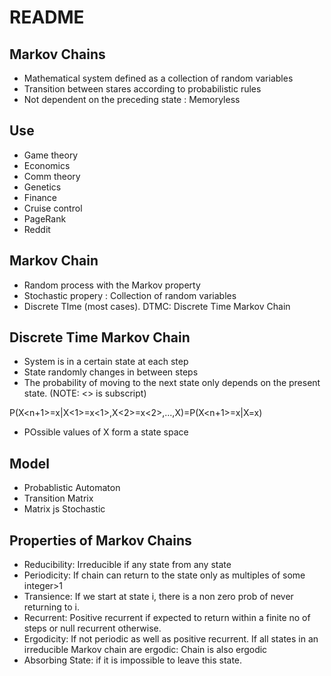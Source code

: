 # README

## Markov Chains

- Mathematical system defined as a collection of random variables
- Transition between stares according to probabilistic rules
- Not dependent on the preceding state : Memoryless

## Use 

- Game theory
- Economics
- Comm theory
- Genetics
- Finance
- Cruise control
- PageRank
- Reddit

## Markov Chain
- Random process with the Markov property
- Stochastic propery : Collection of random variables
- Discrete TIme (most cases). DTMC: Discrete Time Markov Chain

## Discrete Time Markov Chain
- System is in a certain state at each step
- State randomly changes in between steps
- The probability of moving to the next state only depends on the present state.
(NOTE: <> is subscript)

P(X<n+1>=x|X<1>=x<1>,X<2>=x<2>,...,X<n>)=P(X<n+1>=x|X<n>=x<n>)
- POssible values of X form a state space

## Model
- Probablistic Automaton
- Transition Matrix
- Matrix js Stochastic 

## Properties of Markov Chains
- Reducibility: Irreducible if any state from any state
- Periodicity: If chain can return to the state only as multiples of some integer>1
- Transience: If we start at state i, there is a non zero prob of never returning to i.
- Recurrent: Positive recurrent if expected to return within a finite no of steps or null recurrent otherwise.
- Ergodicity: If not periodic as well as positive recurrent. If all states in an irreducible Markov chain are ergodic: Chain is also ergodic
- Absorbing State: if it is impossible to leave this state.

